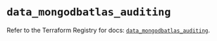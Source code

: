 # `data_mongodbatlas_auditing`

Refer to the Terraform Registry for docs: [`data_mongodbatlas_auditing`](https://registry.terraform.io/providers/mongodb/mongodbatlas/1.16.1/docs/data-sources/auditing).
